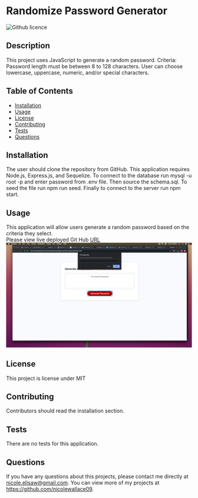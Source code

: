# Randomize Password Generator 
![Github licence](http://img.shields.io/badge/license-MIT-blue.svg)

## Description 
This project uses JavaScript to generate a random password. Criteria: Password length must be between 8 to 128 characters. User can choose lowercase, uppercase, numeric, and/or special characters.

## Table of Contents
* [Installation](#installation)
* [Usage](#usage)
* [License](#license)
* [Contributing](#contributing)
* [Tests](#tests)
* [Questions](#questions)

## Installation 
The user should clone the repository from GitHub. This application requires Node.js, Express.js, and Sequelize. To connect to the database run mysql -u root -p and enter password from .env file. Then source the schema.sql. To seed the file run npm run seed. Finally to connect to the server run npm start. 

## Usage 
This application will allow users generate a random password based on the criteria they select.<br>
Please view live deployed Git Hub [URL](https://nicolewallace09.github.io/challenge3-password-generator/)
<img src="assets/images/pass-gen-pic.png">

## License 
This project is license under MIT

## Contributing 
Contributors should read the installation section. 

## Tests
There are no tests for this application. 

## Questions
If you have any questions about this projects, please contact me directly at nicole.elisaw@gmail.com. You can view more of my projects at https://github.com/nicolewallace09.